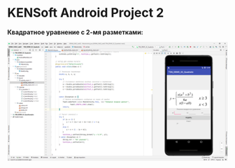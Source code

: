 # KENSoft Android Project 2

**Квадратное уравнение с 2-мя разметками:**

![Screenshot](screenshot.png)

